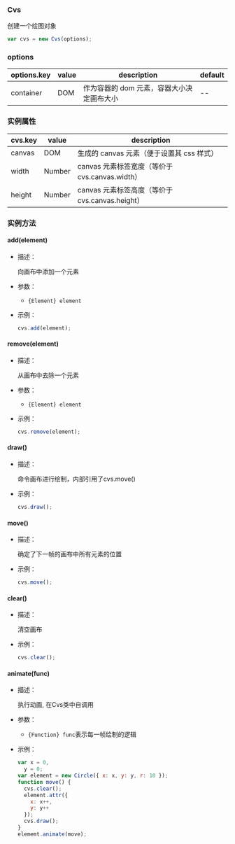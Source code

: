 
### Cvs

创建一个绘图对象

```js
var cvs = new Cvs(options);
```

### options

| options.key | value | description                               | default |
| ----------- | ----- | ----------------------------------------- | ------- |
| container   | DOM   | 作为容器的 dom 元素，容器大小决定画布大小 | --      |

### 实例属性

| cvs.key | value | description          |
| ------- | ----- | -------------------- |
| canvas  | DOM   | 生成的 canvas 元素（便于设置其 css 样式） |
| width   | Number | canvas 元素标签宽度（等价于cvs.canvas.width） |
| height  | Number | canvas 元素标签高度（等价于cvs.canvas.height） |

### 实例方法

#### add(element)

- 描述：

  向画布中添加一个元素

- 参数：

  - `{Element} element`

- 示例：
  ```js
  cvs.add(element);
  ```

#### remove(element)

- 描述：

  从画布中去除一个元素

- 参数：

  - `{Element} element`

- 示例：
  ```js
  cvs.remove(element);
  ```

#### draw()

- 描述：

  命令画布进行绘制，内部引用了cvs.move()

- 示例：

  ```js
  cvs.draw();
  ```

#### move()

- 描述：

  确定了下一帧的画布中所有元素的位置

- 示例：

  ```js
  cvs.move();
  ```
  
#### clear()

- 描述：

  清空画布

- 示例：
  ```js
  cvs.clear();
  ```

#### animate(func)

- 描述：

  执行动画, 在Cvs类中自调用

- 参数：

  - `{Function} func`表示每一帧绘制的逻辑

- 示例：

  ```js
  var x = 0,
    y = 0;
  var element = new Circle({ x: x, y: y, r: 10 });
  function move() {
    cvs.clear();
    element.attr({
      x: x++,
      y: y++
    });
    cvs.draw();
  }
  elememt.animate(move);
  ```

